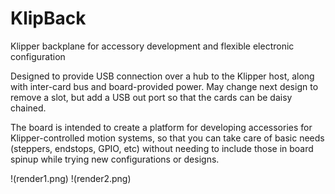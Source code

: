 # KlipBack
Klipper backplane for accessory development and flexible electronic configuration

Designed to provide USB connection over a hub to the Klipper host, along with inter-card bus and board-provided power.
May change next design to remove a slot, but add a USB out port so that the cards can be daisy chained.

The board is intended to create a platform for developing accessories for Klipper-controlled motion systems, so that you can take care of basic needs (steppers, endstops, GPIO, etc) without needing to include those in board spinup while trying new configurations or designs.

!(render1.png)
!(render2.png)
